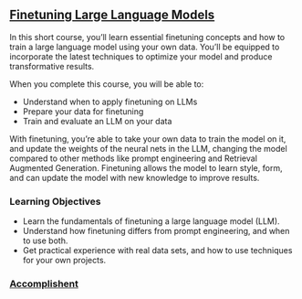 ## [Finetuning Large Language Models](https://www.coursera.org/projects/finetuning-large-language-models-project)

In this short course, you’ll learn essential finetuning concepts and how to train a large language model using your own data. You’ll be equipped to incorporate the latest techniques to optimize your model and produce transformative results.

When you complete this course, you will be able to:

- Understand when to apply finetuning on LLMs
- Prepare your data for finetuning
- Train and evaluate an LLM on your data

With finetuning, you’re able to take your own data to train the model on it, and update the weights of the neural nets in the LLM, changing the model compared to other methods like prompt engineering and Retrieval Augmented Generation. Finetuning allows the model to learn style, form, and can update the model with new knowledge to improve results.


### Learning Objectives
- Learn the fundamentals of finetuning a large language model (LLM).
- Understand how finetuning differs from prompt engineering, and when to use both.
- Get practical experience with real data sets, and how to use techniques for your own projects.

### [Accomplishent](https://learn.deeplearning.ai/accomplishments/ef518009-3d5d-4507-909e-8a8c3d8e86cb)